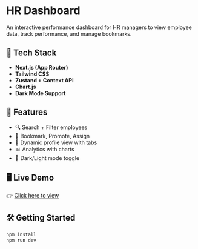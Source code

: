 # HR Dashboard

An interactive performance dashboard for HR managers to view employee data, track performance, and manage bookmarks.

## 🚀 Tech Stack
- **Next.js (App Router)**
- **Tailwind CSS**
- **Zustand + Context API**
- **Chart.js**
- **Dark Mode Support**

## 📸 Features
- 🔍 Search + Filter employees
- 📌 Bookmark, Promote, Assign
- 👤 Dynamic profile view with tabs
- 📊 Analytics with charts
- 🌙 Dark/Light mode toggle

## 🖥️ Live Demo
👉 [Click here to view](https://your-vercel-url.vercel.app)

## 🛠️ Getting Started
```bash
npm install
npm run dev
